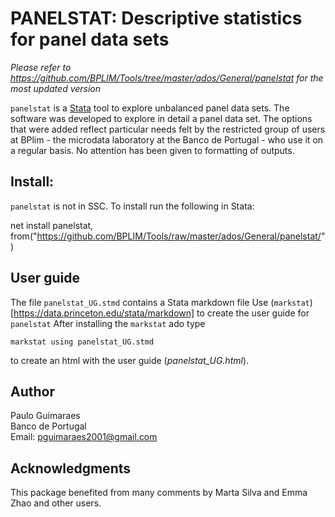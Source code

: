 
# PANELSTAT: Descriptive statistics for panel data sets

*Please refer to https://github.com/BPLIM/Tools/tree/master/ados/General/panelstat for the most updated version*

`panelstat` is a [Stata](http://www.stata.com/) tool to explore unbalanced panel data sets. The software was developed to explore in detail a panel data set. The options that were added reflect particular needs felt by the restricted group of users at BPlim - the microdata laboratory at the Banco de Portugal - who use it on a regular basis. No attention has been given to formatting of outputs.

## Install:

`panelstat` is not in SSC. To install run the following in Stata:

net install panelstat, from("https://github.com/BPLIM/Tools/raw/master/ados/General/panelstat/")

## User guide

The file `panelstat_UG.stmd` contains a Stata markdown file 
Use (`markstat`)[https://data.princeton.edu/stata/markdown] to create the user guide for `panelstat`
After installing the `markstat` ado type
```
markstat using panelstat_UG.stmd
```
to create an html with the user guide (*panelstat_UG.html*).

## Author

Paulo Guimaraes
<br>Banco de Portugal
<br>Email: pguimaraes2001@gmail.com

## Acknowledgments

This package benefited from many comments by Marta Silva and Emma Zhao and other users.

